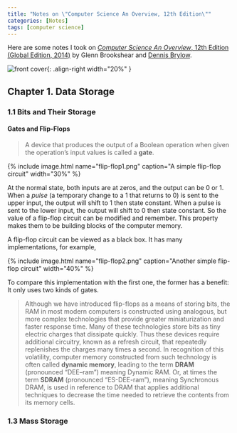 ```yaml
---
title: "Notes on \"Computer Science An Overview, 12th Edition\""
categories: [Notes]
tags: [computer science]
---
```


Here are some notes I took on [*Computer Science An Overview*, 12th Edition (Global Edition, 2014)](https://www.amazon.com/dp/B00XN4D0BQ) by Glenn Brookshear and [Dennis Brylow](https://www.cs.mu.edu/~brylow/).

![front cover](https://img3.doubanio.com/view/subject/s/public/s28274280.jpg){: .align-right width="20%" }

## Chapter 1. Data Storage

### 1.1 Bits and Their Storage

#### Gates and Flip-Flops

> A device that produces the output of a Boolean operation when given the operation’s input values is called a **gate**.

{% include image.html name="flip-flop1.png" caption="A simple flip-flop circuit" width="30%" %}

At the normal state, both inputs are at zeros, and the output can be 0 or 1. When a *pulse* (a temporary change to a 1 that returns to 0) is sent to the upper input, the output will shift to 1 then state constant. When a pulse is sent to the lower input, the output will shift to 0 then state constant. So the value of a flip-flop circuit can be modified and remember. This property makes them to be building blocks of the computer memory.

A flip-flop circuit can be viewed as a black box. It has many implementations, for example,

{% include image.html name="flip-flop2.png" caption="Another simple flip-flop circuit" width="40%" %}

To compare this implementation with the first one, the former has a benefit: It only uses two kinds of gates.

> Although we have introduced flip-flops as a means of storing bits, the RAM in most modern computers is constructed using analogous, but more complex technologies that provide greater miniaturization and faster response time. Many of these technologies store bits as tiny electric charges that dissipate quickly. Thus these devices require additional circuitry, known as a refresh circuit, that repeatedly replenishes the charges many times a second. In recognition of this volatility, computer memory constructed from such technology is often called **dynamic memory**, leading to the term **DRAM** (pronounced “DEE–ram”) meaning Dynamic RAM. Or, at times the term **SDRAM** (pronounced “ES-DEE-ram”), meaning Synchronous DRAM, is used in reference to DRAM that applies additional techniques to decrease the time needed to retrieve the contents from its memory cells.

### 1.3 Mass Storage
